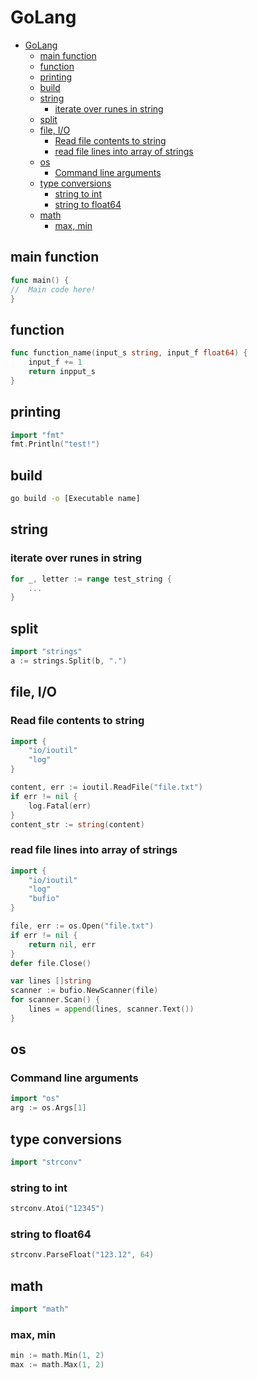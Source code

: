 # GoLang
<!--ts-->
* [GoLang](go.md#golang)
   * [main function](go.md#main-function)
   * [function](go.md#function)
   * [printing](go.md#printing)
   * [build](go.md#build)
   * [string](go.md#string)
      * [iterate over runes in string](go.md#iterate-over-runes-in-string)
   * [split](go.md#split)
   * [file, I/O](go.md#file-io)
      * [Read file contents to string](go.md#read-file-contents-to-string)
      * [read file lines into array of strings](go.md#read-file-lines-into-array-of-strings)
   * [os](go.md#os)
      * [Command line arguments](go.md#command-line-arguments)
   * [type conversions](go.md#type-conversions)
      * [string to int](go.md#string-to-int)
      * [string to float64](go.md#string-to-float64)
   * [math](go.md#math)
      * [max, min](go.md#max-min)

<!-- Added by: runner, at: Wed Jul 14 11:50:05 UTC 2021 -->

<!--te-->

## main function
```go
func main() {
//  Main code here!
}
```

## function
```go
func function_name(input_s string, input_f float64) {
    input_f += 1
    return inpput_s
}
```

## printing
```go
import "fmt"
fmt.Println("test!")
```

## build
```bash
go build -o [Executable name]
```

## string

### iterate over runes in string
```go
for _, letter := range test_string {
    ...
}
```

## split
```go
import "strings"
a := strings.Split(b, ".")
```

## file, I/O

### Read file contents to string
```go
import {
    "io/ioutil"
    "log"
}

content, err := ioutil.ReadFile("file.txt")
if err != nil {
    log.Fatal(err)
}
content_str := string(content)
```

### read file lines into array of strings
```go
import {
    "io/ioutil"
    "log"
    "bufio"
}

file, err := os.Open("file.txt")
if err != nil {
    return nil, err
}
defer file.Close()

var lines []string
scanner := bufio.NewScanner(file)
for scanner.Scan() {
    lines = append(lines, scanner.Text())
}
```

## os

### Command line arguments
```go
import "os"
arg := os.Args[1]
```

## type conversions
```go
import "strconv"
```

### string to int
```go
strconv.Atoi("12345")
```

### string to float64
```go
strconv.ParseFloat("123.12", 64)
```

## math
```go
import "math"
```

### max, min
```go
min := math.Min(1, 2)
max := math.Max(1, 2)
```

